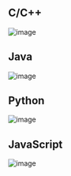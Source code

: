 ## C/C++

![image](https://user-images.githubusercontent.com/86143164/124227970-0dbede80-db3e-11eb-8d02-6af656345693.png)

## Java

![image](https://user-images.githubusercontent.com/86143164/124228011-1ca59100-db3e-11eb-9194-afa5449d2de8.png)

## Python

![image](https://user-images.githubusercontent.com/86143164/124228095-419a0400-db3e-11eb-80a2-f526c9253469.png)

## JavaScript

![image](https://user-images.githubusercontent.com/86143164/124228294-9b9ac980-db3e-11eb-9750-d8e8d54019c6.png)
